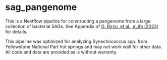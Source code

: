 # sag_pangenome

This is a Nextflow pipeline for constructing a pangenome from a large collection of bacterial SAGs. See Appendix of [G. Birzu, et al., eLife (2023)](https://doi.org/10.7554/eLife.90849.1) for details. 

This pipeline was optimized for analyzing Synechococcus spp. from Yellowstone National Part hot springs and may not work well for other data. All code and data are provided as is without warranty.
